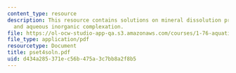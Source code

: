 ```yaml
---
content_type: resource
description: This resource contains solutions on mineral dissolution precipitation
  and aqueous inorganic complexation.
file: https://ol-ocw-studio-app-qa.s3.amazonaws.com/courses/1-76-aquatic-chemistry-fall-2005/d434a285371ec56b475a3c7bb8a2f8b5_pset4soln.pdf
file_type: application/pdf
resourcetype: Document
title: pset4soln.pdf
uid: d434a285-371e-c56b-475a-3c7bb8a2f8b5
---
```

